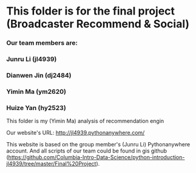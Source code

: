 # This folder is for the final project (Broadcaster Recommend & Social)

### Our team members are:
### Junru Li (jl4939)
### Dianwen Jin (dj2484)
### Yimin Ma (ym2620)
### Huize Yan (hy2523)

This folder is my (Yimin Ma) analysis of recommendation engin

Our website's URL: http://jl4939.pythonanywhere.com/

This website is based on the group member's (Junru Li) Pythonanywhere account. And all scripts of our team could be found in gis github (https://github.com/Columbia-Intro-Data-Science/python-introduction-jl4939/tree/master/Final%20Project).
